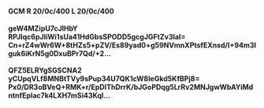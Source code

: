 #### GCM R 20/0c/400 L 20/0c/400
**geW4MZipU7cJlHbY**<br/>**RPJIqc6pJliWi1sUa41HdGbsSPODD5gcgJGFtZv3laI=**<br/>**Cn+rZ4wWr6W+8tHZs5+pZV/Es89yad0+g59NVmnXPtsfEXnsd/I+94m3lguk6iKrN5g0DxuBPr7Qd/+2...**<br/><br/>
**QFZ5ELRYgSGSCNA2**<br/>**yCUpqVLf8MNBtTVy9sPup34U7QK1cW8IeGkd5KfBPj8=**<br/>**Px0/DR3oBVeQ+RMK+r/EpDIThDrrK/bJGoPDqg5LrRv2MNJgwWbAYiMdntnfEpIac7k4LXH7mSi43KqI...**